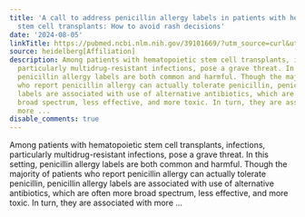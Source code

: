 ```yaml
---
title: 'A call to address penicillin allergy labels in patients with hematopoietic
  stem cell transplants: How to avoid rash decisions'
date: '2024-08-05'
linkTitle: https://pubmed.ncbi.nlm.nih.gov/39101669/?utm_source=curl&utm_medium=rss&utm_campaign=pubmed-2&utm_content=1FakS-2QOkCT8HsMOQP1bCRQ4YzyumYOmxmF0moLsQ3dFB1E9V&fc=20220326224207&ff=20240805181434&v=2.18.0.post9+e462414
source: heidelberg[Affiliation]
description: Among patients with hematopoietic stem cell transplants, infections,
  particularly multidrug-resistant infections, pose a grave threat. In this setting,
  penicillin allergy labels are both common and harmful. Though the majority of patients
  who report penicillin allergy can actually tolerate penicillin, penicillin allergy
  labels are associated with use of alternative antibiotics, which are often more
  broad spectrum, less effective, and more toxic. In turn, they are associated with
  more ...
disable_comments: true
---
```

Among patients with hematopoietic stem cell transplants, infections, particularly multidrug-resistant infections, pose a grave threat. In this setting, penicillin allergy labels are both common and harmful. Though the majority of patients who report penicillin allergy can actually tolerate penicillin, penicillin allergy labels are associated with use of alternative antibiotics, which are often more broad spectrum, less effective, and more toxic. In turn, they are associated with more ...